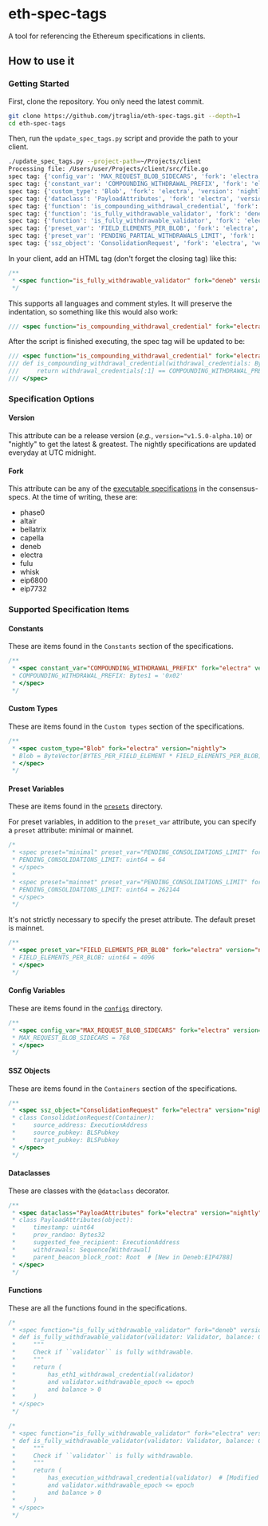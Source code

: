 # eth-spec-tags

A tool for referencing the Ethereum specifications in clients.

## How to use it

### Getting Started

First, clone the repository. You only need the latest commit.

```bash
git clone https://github.com/jtraglia/eth-spec-tags.git --depth=1
cd eth-spec-tags
```

Then, run the `update_spec_tags.py` script and provide the path to your client.

```bash
./update_spec_tags.py --project-path=~/Projects/client
Processing file: /Users/user/Projects/client/src/file.go
spec tag: {'config_var': 'MAX_REQUEST_BLOB_SIDECARS', 'fork': 'electra', 'version': 'nightly'}
spec tag: {'constant_var': 'COMPOUNDING_WITHDRAWAL_PREFIX', 'fork': 'electra', 'version': 'nightly'}
spec tag: {'custom_type': 'Blob', 'fork': 'electra', 'version': 'nightly'}
spec tag: {'dataclass': 'PayloadAttributes', 'fork': 'electra', 'version': 'nightly'}
spec tag: {'function': 'is_compounding_withdrawal_credential', 'fork': 'electra', 'version': 'nightly'}
spec tag: {'function': 'is_fully_withdrawable_validator', 'fork': 'deneb', 'version': 'nightly'}
spec tag: {'function': 'is_fully_withdrawable_validator', 'fork': 'electra', 'version': 'nightly'}
spec tag: {'preset_var': 'FIELD_ELEMENTS_PER_BLOB', 'fork': 'electra', 'version': 'nightly'}
spec tag: {'preset_var': 'PENDING_PARTIAL_WITHDRAWALS_LIMIT', 'fork': 'electra', 'version': 'nightly'}
spec tag: {'ssz_object': 'ConsolidationRequest', 'fork': 'electra', 'version': 'nightly'}
```

In your client, add an HTML tag (don't forget the closing tag) like this:

```c
/**
 * <spec function="is_fully_withdrawable_validator" fork="deneb" version="nightly"></spec>
 */
```

This supports all languages and comment styles. It will preserve the indentation, so something like
this would also work:

```csharp
/// <spec function="is_compounding_withdrawal_credential" fork="electra" version="nightly"></spec>
```

After the script is finished executing, the spec tag will be updated to be:

```csharp
/// <spec function="is_compounding_withdrawal_credential" fork="electra" version="nightly">
/// def is_compounding_withdrawal_credential(withdrawal_credentials: Bytes32) -> bool:
///     return withdrawal_credentials[:1] == COMPOUNDING_WITHDRAWAL_PREFIX
/// </spec>
```

### Specification Options

#### Version

This attribute can be a release version (_e.g._, `version="v1.5.0-alpha.10`) or "nightly" to get the
latest & greatest. The nightly specifications are updated everyday at UTC midnight.

#### Fork

This attribute can be any of the [executable
specifications](https://github.com/ethereum/consensus-specs/blob/e6bddd966214a19d2b97199bbe3c02577a22a8b4/Makefile#L3-L15)
in the consensus-specs. At the time of writing, these are:

* phase0
* altair
* bellatrix
* capella
* deneb
* electra
* fulu
* whisk
* eip6800
* eip7732

### Supported Specification Items

#### Constants

These are items found in the `Constants` section of the specifications.

```c
/**
 * <spec constant_var="COMPOUNDING_WITHDRAWAL_PREFIX" fork="electra" version="nightly">
 * COMPOUNDING_WITHDRAWAL_PREFIX: Bytes1 = '0x02'
 * </spec>
 */
```

#### Custom Types

These are items found in the `Custom types` section of the specifications.

```c
/**
 * <spec custom_type="Blob" fork="electra" version="nightly">
 * Blob = ByteVector[BYTES_PER_FIELD_ELEMENT * FIELD_ELEMENTS_PER_BLOB]
 * </spec>
 */
```

#### Preset Variables

These are items found in the
[`presets`](https://github.com/ethereum/consensus-specs/tree/dev/presets) directory.

For preset variables, in addition to the `preset_var` attribute, you can specify a `preset`
attribute: minimal or mainnet.

```c
/*
 * <spec preset="minimal" preset_var="PENDING_CONSOLIDATIONS_LIMIT" fork="electra" version="nightly">
 * PENDING_CONSOLIDATIONS_LIMIT: uint64 = 64
 * </spec>
 *
 * <spec preset="mainnet" preset_var="PENDING_CONSOLIDATIONS_LIMIT" fork="electra" version="nightly">
 * PENDING_CONSOLIDATIONS_LIMIT: uint64 = 262144
 * </spec>
 */
```

It's not strictly necessary to specify the preset attribute. The default preset is mainnet.

```c
/**
 * <spec preset_var="FIELD_ELEMENTS_PER_BLOB" fork="electra" version="nightly">
 * FIELD_ELEMENTS_PER_BLOB: uint64 = 4096
 * </spec>
 */
```

#### Config Variables

These are items found in the
[`configs`](https://github.com/ethereum/consensus-specs/tree/dev/presets) directory.

```c
/**
 * <spec config_var="MAX_REQUEST_BLOB_SIDECARS" fork="electra" version="nightly">
 * MAX_REQUEST_BLOB_SIDECARS = 768
 * </spec>
 */
```

#### SSZ Objects

These are items found in the `Containers` section of the specifications.

```c
/**
 * <spec ssz_object="ConsolidationRequest" fork="electra" version="nightly">
 * class ConsolidationRequest(Container):
 *     source_address: ExecutionAddress
 *     source_pubkey: BLSPubkey
 *     target_pubkey: BLSPubkey
 * </spec>
 */
```

#### Dataclasses

These are classes with the `@dataclass` decorator.

```c
/**
 * <spec dataclass="PayloadAttributes" fork="electra" version="nightly">
 * class PayloadAttributes(object):
 *     timestamp: uint64
 *     prev_randao: Bytes32
 *     suggested_fee_recipient: ExecutionAddress
 *     withdrawals: Sequence[Withdrawal]
 *     parent_beacon_block_root: Root  # [New in Deneb:EIP4788]
 * </spec>
 */
```

#### Functions

These are all the functions found in the specifications.

```c
/*
 * <spec function="is_fully_withdrawable_validator" fork="deneb" version="nightly">
 * def is_fully_withdrawable_validator(validator: Validator, balance: Gwei, epoch: Epoch) -> bool:
 *     """
 *     Check if ``validator`` is fully withdrawable.
 *     """
 *     return (
 *         has_eth1_withdrawal_credential(validator)
 *         and validator.withdrawable_epoch <= epoch
 *         and balance > 0
 *     )
 * </spec>
 */
```

```c
/*
 * <spec function="is_fully_withdrawable_validator" fork="electra" version="nightly">
 * def is_fully_withdrawable_validator(validator: Validator, balance: Gwei, epoch: Epoch) -> bool:
 *     """
 *     Check if ``validator`` is fully withdrawable.
 *     """
 *     return (
 *         has_execution_withdrawal_credential(validator)  # [Modified in Electra:EIP7251]
 *         and validator.withdrawable_epoch <= epoch
 *         and balance > 0
 *     )
 * </spec>
 */
```